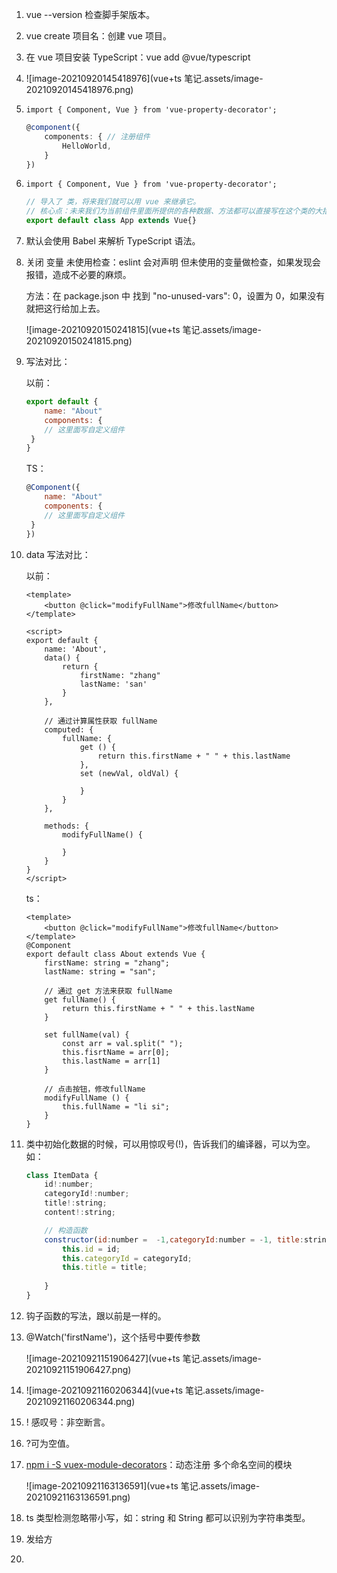 1. vue --version 检查脚手架版本。

2. vue create 项目名：创建 vue 项目。

3. 在 vue 项目安装 TypeScript：vue add @vue/typescript

4. ![image-20210920145418976](vue+ts 笔记.assets/image-20210920145418976.png)

5. `import { Component, Vue } from 'vue-property-decorator';`

   ```ts
   @component({ 
       components: { // 注册组件
           HelloWorld,
       }
   })
   ```

   

6. `import { Component, Vue } from 'vue-property-decorator';`

   ```ts
   // 导入了 类，将来我们就可以用 vue 来继承它。
   // 核心点：未来我们为当前组件里面所提供的各种数据、方法都可以直接写在这个类的大括号里面。写成类的成员，而不需要再用对象属性的方式去写了。
   export default class App extends Vue{}
   ```

7. 默认会使用 Babel 来解析 TypeScript 语法。

8. 关闭 变量 未使用检查：eslint 会对声明 但未使用的变量做检查，如果发现会报错，造成不必要的麻烦。

   方法：在 package.json 中 找到 "no-unused-vars": 0，设置为 0，如果没有就把这行给加上去。

   ![image-20210920150241815](vue+ts 笔记.assets/image-20210920150241815.png)

9. 写法对比：

   以前：
   
   ```js
   export default {
       name: "About"
       components: {
       // 这里面写自定义组件
   	}
   }
   ```
   
   TS：
   
   ```js
   @Component({
       name: "About"
       components: {
       // 这里面写自定义组件
   	}
   })
   ```
   
10. data 写法对比：

    以前：

    ```vue
    <template>
        <button @click="modifyFullName">修改fullName</button>
    </template>
    
    <script>
    export default {
        name: 'About',
        data() {
            return {
                firstName: "zhang"
                lastName: 'san'
            }
        },
        
        // 通过计算属性获取 fullName
        computed: {
            fullName: {
                get () {
                    return this.firstName + " " + this.lastName
                },
                set (newVal, oldVal) {
                    
                }
            }
        },
        
        methods: {
            modifyFullName() {
                
            }
        }
    }
    </script>
    ```

    ts：

    ```vue
    <template>
        <button @click="modifyFullName">修改fullName</button>
    </template>
    @Component
    export default class About extends Vue {
        firstName: string = "zhang";
    	lastName: string = "san";
    	
    	// 通过 get 方法来获取 fullName
    	get fullName() {
            return this.firstName + " " + this.lastName
        }
    
    	set fullName(val) {
            const arr = val.split(" ");
    		this.fisrtName = arr[0];
    		this.lastName = arr[1]
        }
    	
    	// 点击按钮，修改fullName
    	modifyFullName () {
            this.fullName = "li si";
        }
    }
    ```

    

11. 类中初始化数据的时候，可以用惊叹号(!)，告诉我们的编译器，可以为空。如：

    ```js
    class ItemData {
        id!:number;
    	categoryId!:number;
    	title!:string;
    	content!:string;
    
    	// 构造函数
    	constructor(id:number =  -1,categoryId:number = -1, title:string = '', content:string = '') {
            this.id = id;
            this.categoryId = categoryId;
            this.title = title;
            
        }
    }
    ```

    

12. 钩子函数的写法，跟以前是一样的。

13. @Watch('firstName')，这个括号中要传参数

    ![image-20210921151906427](vue+ts 笔记.assets/image-20210921151906427.png)

14. ![image-20210921160206344](vue+ts 笔记.assets/image-20210921160206344.png)



15. ! 感叹号：非空断言。

16. ?可为空值。

17. [npm i -S vuex-module-decorators](https://championswimmer.in/vuex-module-decorators/pages/installation.html#es5-transpilation)：动态注册 多个命名空间的模块

    ![image-20210921163136591](vue+ts 笔记.assets/image-20210921163136591.png)

18. ts 类型检测忽略带小写，如：string 和 String 都可以识别为字符串类型。

19.  发给方

20. 





























































































































